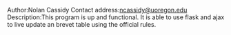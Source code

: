 Author:Nolan Cassidy
Contact address:ncassidy@uoregon.edu
Description:This program is up and functional. It is able to use flask and ajax to live update an brevet table using the official rules. 
